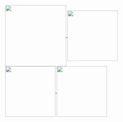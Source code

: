 <a href="https://github.com/alexandr-mironov/alexandr-mironov">
  <img align="center" height="194px" src="https://github-readme-stats.vercel.app/api?username=alexandr-mironov&count_private=true&show_icons=true&theme=dark&hide_border=true&hide=prs&bg_color=31313A" />
</a>

<a href="https://github.com/alexandr-mironov/php-smpp">
  <img align="center" height="160px" src="https://github-readme-stats.vercel.app/api/pin/?username=alexandr-mironov&repo=php-smpp&theme=dark&hide_border=true&hide=prs&bg_color=31313A" />
</a>

<a href="https://github.com/alexandr-mironov/php8-smpp">
  <img align="center" height="160px" src="https://github-readme-stats.vercel.app/api/pin/?username=alexandr-mironov&repo=php8-smpp&theme=dark&hide_border=true&hide=prs&bg_color=31313A" />
</a>

<a href="https://github.com/alexandr-mironov/ax50">
  <img align="center" height="160px" src="https://github-readme-stats.vercel.app/api/pin/?username=alexandr-mironov&repo=ax50&theme=dark&hide_border=true&hide=prs&bg_color=31313A" />
</a>
